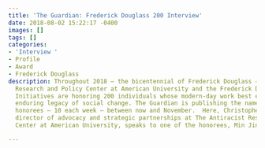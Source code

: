 ```yaml
---
title: 'The Guardian: Frederick Douglass 200 Interview'
date: 2018-08-02 15:22:17 -0400
images: []
tags: []
categories:
- 'Interview '
- Profile
- Award
- Frederick Douglass
description: Throughout 2018 – the bicentennial of Frederick Douglass – The Antiracist
  Research and Policy Center at American University and the Frederick Douglass Family
  Initiatives are honoring 200 individuals whose modern-day work best embodies Douglass’s
  enduring legacy of social change. The Guardian is publishing the names of all 200
  honorees – 10 each week – between now and November.  Here, Christopher Petrella,
  director of advocacy and strategic partnerships at The Antiracist Research and Policy
  Center at American University, speaks to one of the honorees, Min Jin Lee.

---
```

